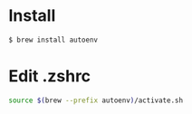 # Install
```sh
$ brew install autoenv
```

# Edit .zshrc
```sh
source $(brew --prefix autoenv)/activate.sh
```
